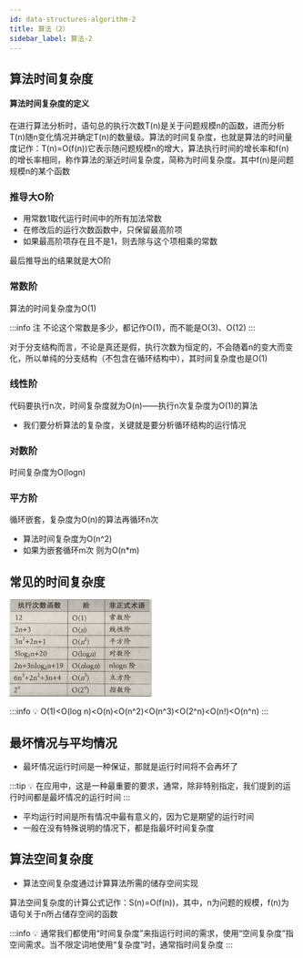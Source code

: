 ```yaml
---
id: data-structures-algorithm-2
title: 算法（2）
sidebar_label: 算法-2
---
```

## 算法时间复杂度
#### 算法时间复杂度的定义
在进行算法分析时，语句总的执行次数T(n)是关于问题规模n的函数，进而分析T(n)随n变化情况并确定T(n)的数量级。算法的时间复杂度，也就是算法的时间量度记作：T(n)=O(f(n))它表示随问题规模n的增大，算法执行时间的增长率和f(n)的增长率相同，称作算法的渐近时间复杂度，简称为时间复杂度。其中f(n)是问题规模n的某个函数

### 推导大O阶
- 用常数1取代运行时间中的所有加法常数
- 在修改后的运行次数函数中，只保留最高阶项
- 如果最高阶项存在且不是1，则去除与这个项相乘的常数

最后推导出的结果就是大O阶

### 常数阶
算法的时间复杂度为O(1)

:::info 注
不论这个常数是多少，都记作O(1)，而不能是O(3)、O(12)
:::

对于分支结构而言，不论是真还是假，执行次数为恒定的，不会随着n的变大而变化，所以单纯的分支结构（不包含在循环结构中），其时间复杂度也是O(1)

### 线性阶
代码要执行n次，时间复杂度就为O(n)——执行n次复杂度为O(1)的算法
- 我们要分析算法的复杂度，关键就是要分析循环结构的运行情况

### 对数阶
时间复杂度为O(logn)

### 平方阶
循环嵌套，复杂度为O(n)的算法再循环n次
- 算法时间复杂度为O(n^2)
- 如果为嵌套循环m次  则为O(n*m)

## 常见的时间复杂度
![](https://raw.githubusercontent.com/rcxxx/my-img/main/img/screenshot/常见时间复杂度.png)

:::info 💡
O(1)<O(log n)<O(n)<O(n^2)<O(n^3)<O(2^n)<O(n!)<O(n^n)
:::

## 最坏情况与平均情况
- 最坏情况运行时间是一种保证，那就是运行时间将不会再坏了

:::tip 💡
在应用中，这是一种最重要的要求，通常，除非特别指定，我们提到的运行时间都是最坏情况的运行时间
:::

- 平均运行时间是所有情况中最有意义的，因为它是期望的运行时间
- 一般在没有特殊说明的情况下，都是指最坏时间复杂度

## 算法空间复杂度
- 算法空间复杂度通过计算算法所需的储存空间实现

算法空间复杂度的计算公式记作：S(n)=O(f(n))，其中，n为问题的规模，f(n)为语句关于n所占储存空间的函数

:::info 💡
通常我们都使用“时间复杂度”来指运行时间的需求，使用“空间复杂度”指空间需求。当不限定词地使用“复杂度”时，通常指时间复杂度
:::
